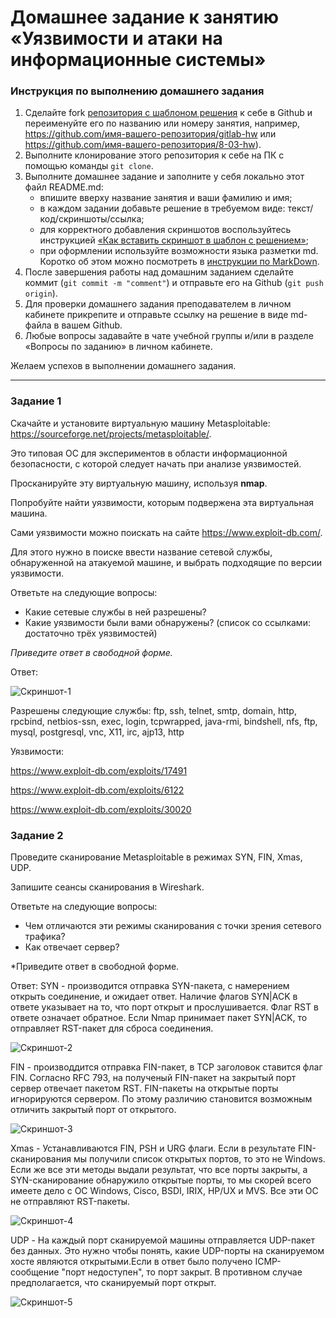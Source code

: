 # Домашнее задание к занятию «Уязвимости и атаки на информационные системы»

### Инструкция по выполнению домашнего задания

1. Сделайте fork [репозитория c шаблоном решения](https://github.com/netology-code/sys-pattern-homework) к себе в Github и переименуйте его по названию или номеру занятия, например, https://github.com/имя-вашего-репозитория/gitlab-hw или https://github.com/имя-вашего-репозитория/8-03-hw).
2. Выполните клонирование этого репозитория к себе на ПК с помощью команды `git clone`.
3. Выполните домашнее задание и заполните у себя локально этот файл README.md:
   - впишите вверху название занятия и ваши фамилию и имя;
   - в каждом задании добавьте решение в требуемом виде: текст/код/скриншоты/ссылка;
   - для корректного добавления скриншотов воспользуйтесь инструкцией [«Как вставить скриншот в шаблон с решением»](https://github.com/netology-code/sys-pattern-homework/blob/main/screen-instruction.md);
   - при оформлении используйте возможности языка разметки md. Коротко об этом можно посмотреть в [инструкции по MarkDown](https://github.com/netology-code/sys-pattern-homework/blob/main/md-instruction.md).
4. После завершения работы над домашним заданием сделайте коммит (`git commit -m "comment"`) и отправьте его на Github (`git push origin`).
5. Для проверки домашнего задания преподавателем в личном кабинете прикрепите и отправьте ссылку на решение в виде md-файла в вашем Github.
6. Любые вопросы задавайте в чате учебной группы и/или в разделе «Вопросы по заданию» в личном кабинете.

Желаем успехов в выполнении домашнего задания.

------

### Задание 1

Скачайте и установите виртуальную машину Metasploitable: https://sourceforge.net/projects/metasploitable/.

Это типовая ОС для экспериментов в области информационной безопасности, с которой следует начать при анализе уязвимостей.

Просканируйте эту виртуальную машину, используя **nmap**.

Попробуйте найти уязвимости, которым подвержена эта виртуальная машина.

Сами уязвимости можно поискать на сайте https://www.exploit-db.com/.

Для этого нужно в поиске ввести название сетевой службы, обнаруженной на атакуемой машине, и выбрать подходящие по версии уязвимости.

Ответьте на следующие вопросы:

- Какие сетевые службы в ней разрешены?
- Какие уязвимости были вами обнаружены? (список со ссылками: достаточно трёх уязвимостей)
  
*Приведите ответ в свободной форме.*  


Ответ:

![Скриншот-1](https://github.com/olegstrigunov/Sec/blob/main/screanshots/1.png)

Разрешены следующие службы: ftp, ssh, telnet, smtp, domain, http, rpcbind, netbios-ssn, exec, login, tcpwrapped, java-rmi, bindshell, nfs, ftp, mysql, postgresql, vnc, X11, irc, ajp13, http

Уязвимости:

https://www.exploit-db.com/exploits/17491

https://www.exploit-db.com/exploits/6122

https://www.exploit-db.com/exploits/30020
### Задание 2

Проведите сканирование Metasploitable в режимах SYN, FIN, Xmas, UDP.

Запишите сеансы сканирования в Wireshark.

Ответьте на следующие вопросы:

- Чем отличаются эти режимы сканирования с точки зрения сетевого трафика?
- Как отвечает сервер?

*Приведите ответ в свободной форме.

Ответ:
SYN - производится отправка SYN-пакета, с намерением открыть соединение, и ожидает ответ. Наличие флагов SYN|ACK в ответе указывает на то, что порт открыт и прослушивается. Флаг RST в ответе означает обратное. Если Nmap принимает пакет SYN|ACK, то отправляет RST-пакет для сброса соединения.

![Скриншот-2](https://github.com/olegstrigunov/Sec/blob/main/screanshots/2.png)

FIN - производдится отправка FIN-пакет, в TCP заголовок ставится флаг FIN. Согласно RFC 793, на полученый FIN-пакет на закрытый порт сервер отвечает пакетом RST. FIN-пакеты на открытые порты игнорируются сервером. По этому различию становится возможным отличить закрытый порт от открытого.

![Скриншот-3](https://github.com/olegstrigunov/Sec/blob/main/screanshots/3.png)

Xmas - Устанавливаются FIN, PSH и URG флаги. Если в результате FIN-сканирования мы получили список открытых портов, то это не Windows. Если же все эти методы выдали результат, что все порты закрыты, а SYN-сканирование обнаружило открытые порты, то мы скорей всего имеете дело с ОС Windows, Cisco, BSDI, IRIX, HP/UX и MVS. Все эти ОС не отправляют RST-пакеты.

![Скриншот-4](https://github.com/olegstrigunov/Sec/blob/main/screanshots/4.png)

UDP - На каждый порт сканируемой машины отправляется UDP-пакет без данных. Это нужно чтобы понять, какие UDP-порты на сканируемом хосте являются открытыми.Если в ответ было получено ICMP-сообщение "порт недоступен", то порт закрыт. В противном случае предполагается, что сканируемый порт открыт.

![Скриншот-5](https://github.com/olegstrigunov/Sec/blob/main/screanshots/5.png)
